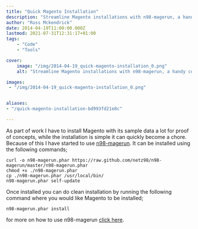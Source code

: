 ```yaml
---
title: "Quick Magento Installation"
description: "Streamline Magento installations with n98-magerun, a handy command-line tool, for efficient setup and deployment of Magento with sample data."
author: "Russ Mckendrick"
date: 2014-04-19T11:00:00.000Z
lastmod: 2021-07-31T12:31:17+01:00
tags:
    - "Code"
    - "Tools"

cover:
    image: "/img/2014-04-19_quick-magento-installation_0.png" 
    alt: "Streamline Magento installations with n98-magerun, a handy command-line tool, for efficient setup and deployment of Magento with sample data."

images:
 - "/img/2014-04-19_quick-magento-installation_0.png"


aliases:
- "/quick-magento-installation-bd993fd21e8c"

---
```


As part of work I have to install Magento with its sample data a lot for proof of concepts, while the installation is simple it can quickly become a chore. Because of this I have started to use [n98-magerun](http://magerun.net/). It can be installed using the following commands;

```
curl -o n98-magerun.phar https://raw.github.com/netz98/n98-magerun/master/n98-magerun.phar
chmod +x ./n98-magerun.phar
cp ./n98-magerun.phar /usr/local/bin/
n98-magerun.phar self-update
```

Once installed you can do clean installation by running the following command where you would like Magento to be installed;

```
n98-magerun.phar install
```

for more on how to use n98-magerun [click here](https://github.com/netz98/n98-magerun/wiki).
